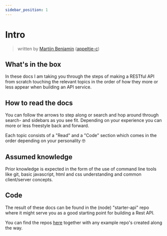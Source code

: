 ```yaml
---
sidebar_position: 1
---
```


# Intro

> written by [Martijn Benjamin](https://www.linkedin.com/in/martijn-benjamin/) ([appeltje-c](https://github.com/appeltje-c))

## What's in the box

In these docs I am taking you through the steps of making a RESTful API from scratch touching the
relevant topics in the order of how they more or less appear when building an API service.

## How to read the docs

You can follow the arrows to step along or search and hop around through search- and sidebars as you see fit. Depending 
on your experience you can more or less freestyle back and forward.

Each topic consists of a "Read" and a "Code" section which comes in the order depending on your personality 🤓

## Assumed knowledge

Prior knowledge is expected in the form of the use of command line tools like git, basic javascript, html and css
understanding and common client/server concepts.

## Code

The result of these docs can be found in the (node) "starter-api" repo where it might serve you as a good starting
point for building a Rest API.

You can find the repos [here](https://github.com/appeltje-c?tab=repositories) together with any example repo's
created along the way.
